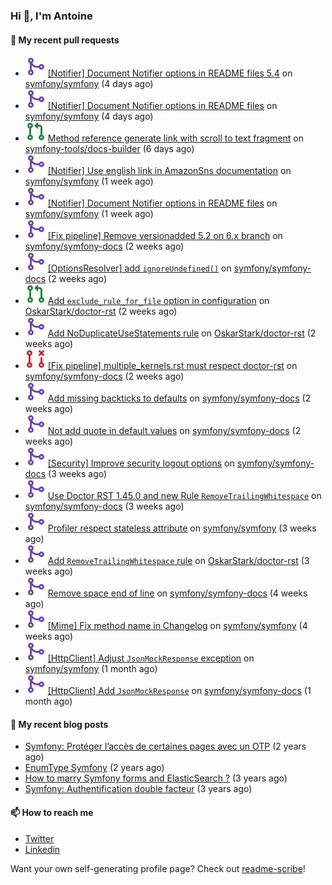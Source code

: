 ### Hi 👋, I'm Antoine

#### 👷 My recent pull requests

- ![](./assets/pr-merged.svg) [[Notifier] Document Notifier options in README files 5.4](https://github.com/symfony/symfony/pull/50379) on [symfony/symfony](https://github.com/symfony/symfony) (4 days ago)
- ![](./assets/pr-merged.svg) [[Notifier] Document Notifier options in README files](https://github.com/symfony/symfony/pull/50378) on [symfony/symfony](https://github.com/symfony/symfony) (4 days ago)
- ![](./assets/pr-open.svg) [Method reference generate link with scroll to text fragment](https://github.com/symfony-tools/docs-builder/pull/160) on [symfony-tools/docs-builder](https://github.com/symfony-tools/docs-builder) (6 days ago)
- ![](./assets/pr-merged.svg) [[Notifier] Use english link in AmazonSns documentation](https://github.com/symfony/symfony/pull/50350) on [symfony/symfony](https://github.com/symfony/symfony) (1 week ago)
- ![](./assets/pr-merged.svg) [[Notifier] Document Notifier options in README files](https://github.com/symfony/symfony/pull/50349) on [symfony/symfony](https://github.com/symfony/symfony) (1 week ago)
- ![](./assets/pr-merged.svg) [[Fix pipeline] Remove versionadded 5.2 on 6.x branch](https://github.com/symfony/symfony-docs/pull/18303) on [symfony/symfony-docs](https://github.com/symfony/symfony-docs) (2 weeks ago)
- ![](./assets/pr-merged.svg) [[OptionsResolver] add `ignoreUndefined()`](https://github.com/symfony/symfony-docs/pull/18302) on [symfony/symfony-docs](https://github.com/symfony/symfony-docs) (2 weeks ago)
- ![](./assets/pr-open.svg) [Add `exclude_rule_for_file` option in configuration](https://github.com/OskarStark/doctor-rst/pull/1395) on [OskarStark/doctor-rst](https://github.com/OskarStark/doctor-rst) (2 weeks ago)
- ![](./assets/pr-merged.svg) [Add NoDuplicateUseStatements rule](https://github.com/OskarStark/doctor-rst/pull/1394) on [OskarStark/doctor-rst](https://github.com/OskarStark/doctor-rst) (2 weeks ago)
- ![](./assets/pr-closed.svg) [[Fix pipeline] multiple_kernels.rst must respect doctor-rst](https://github.com/symfony/symfony-docs/pull/18295) on [symfony/symfony-docs](https://github.com/symfony/symfony-docs) (2 weeks ago)
- ![](./assets/pr-merged.svg) [Add missing backticks to defaults](https://github.com/symfony/symfony-docs/pull/18294) on [symfony/symfony-docs](https://github.com/symfony/symfony-docs) (2 weeks ago)
- ![](./assets/pr-merged.svg) [Not add quote in default values](https://github.com/symfony/symfony-docs/pull/18293) on [symfony/symfony-docs](https://github.com/symfony/symfony-docs) (2 weeks ago)
- ![](./assets/pr-merged.svg) [[Security] Improve security logout options](https://github.com/symfony/symfony-docs/pull/18277) on [symfony/symfony-docs](https://github.com/symfony/symfony-docs) (3 weeks ago)
- ![](./assets/pr-merged.svg) [Use Doctor RST 1.45.0 and new Rule `RemoveTrailingWhitespace`](https://github.com/symfony/symfony-docs/pull/18276) on [symfony/symfony-docs](https://github.com/symfony/symfony-docs) (3 weeks ago)
- ![](./assets/pr-merged.svg) [Profiler respect stateless attribute](https://github.com/symfony/symfony/pull/50218) on [symfony/symfony](https://github.com/symfony/symfony) (3 weeks ago)
- ![](./assets/pr-merged.svg) [Add `RemoveTrailingWhitespace` rule](https://github.com/OskarStark/doctor-rst/pull/1388) on [OskarStark/doctor-rst](https://github.com/OskarStark/doctor-rst) (3 weeks ago)
- ![](./assets/pr-merged.svg) [Remove space end of line](https://github.com/symfony/symfony-docs/pull/18262) on [symfony/symfony-docs](https://github.com/symfony/symfony-docs) (4 weeks ago)
- ![](./assets/pr-merged.svg) [[Mime] Fix method name in Changelog](https://github.com/symfony/symfony/pull/50166) on [symfony/symfony](https://github.com/symfony/symfony) (4 weeks ago)
- ![](./assets/pr-merged.svg) [[HttpClient] Adjust `JsonMockResponse` exception](https://github.com/symfony/symfony/pull/50123) on [symfony/symfony](https://github.com/symfony/symfony) (1 month ago)
- ![](./assets/pr-merged.svg) [[HttpClient] Add `JsonMockResponse`](https://github.com/symfony/symfony-docs/pull/18247) on [symfony/symfony-docs](https://github.com/symfony/symfony-docs) (1 month ago)


#### 📜 My recent blog posts

- [Symfony: Protéger l’accès de certaines pages avec un OTP](https://alamirault.medium.com/symfony-prot%C3%A9ger-lacc%C3%A8s-de-certaines-pages-avec-un-otp-4d72458e3d08?source=rss-cebacd5f419e------2) (2 years ago)
- [EnumType Symfony](https://alamirault.medium.com/enumtype-symfony-cf7dc32ca2f2?source=rss-cebacd5f419e------2) (2 years ago)
- [How to marry Symfony forms and ElasticSearch ?](https://alamirault.medium.com/how-to-marry-symfony-forms-and-elasticsearch-24a9ccefa185?source=rss-cebacd5f419e------2) (3 years ago)
- [Symfony: Authentification double facteur](https://alamirault.medium.com/symfony-authentification-double-facteur-a2be5d405420?source=rss-cebacd5f419e------2) (3 years ago)

#### 📫 How to reach me

- [Twitter](https://twitter.com/a_lamirault)
- [Linkedin](https://www.linkedin.com/in/antoine-lamirault-9a9a9a107/)

Want your own self-generating profile page? Check out [readme-scribe](https://github.com/muesli/readme-scribe)!
